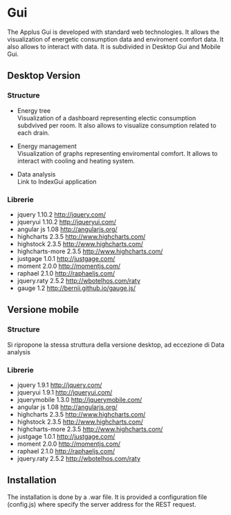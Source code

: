 # Gui
The Applus Gui is developed with standard web technologies. It allows the visualization of energetic consumption data and enviroment comfort data. It also allows to interact with data.
It is subdivided in Desktop Gui and Mobile Gui.

## Desktop Version

### Structure

* Energy tree   
Visualization of a dashboard representing electic consumption subdvived per room. It also allows to visualize consumption related to each drain.

* Energy management   
Visualization of graphs representing enviromental comfort. It allows to interact with cooling and heating system.

* Data analysis   
Link to IndexGui application

### Librerie

* jquery 1.10.2 http://jquery.com/
* jqueryui 1.10.2 http://jqueryui.com/
* angular js 1.08 http://angularjs.org/
* highcharts 2.3.5 http://www.highcharts.com/
* highstock 2.3.5 http://www.highcharts.com/
* highcharts-more 2.3.5 http://www.highcharts.com/
* justgage 1.0.1 http://justgage.com/
* moment 2.0.0 http://momentjs.com/
* raphael 2.1.0 http://raphaeljs.com/
* jquery.raty 2.5.2 http://wbotelhos.com/raty
* gauge 1.2 http://bernii.github.io/gauge.js/

## Versione mobile

### Structure

Si ripropone la stessa struttura della versione desktop, ad eccezione di Data analysis

### Librerie

* jquery 1.9.1 http://jquery.com/
* jqueryui 1.9.1 http://jqueryui.com/
* jquerymobile 1.3.0 http://jquerymobile.com/
* angular js 1.08 http://angularjs.org/
* highcharts 2.3.5 http://www.highcharts.com/
* highstock 2.3.5 http://www.highcharts.com/
* highcharts-more 2.3.5 http://www.highcharts.com/
* justgage 1.0.1 http://justgage.com/
* moment 2.0.0 http://momentjs.com/
* raphael 2.1.0 http://raphaeljs.com/
* jquery.raty 2.5.2 http://wbotelhos.com/raty

## Installation

The installation is done by a .war file. It is provided a configuration file (config.js) where specify the server address for the REST request.
